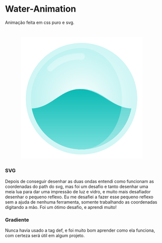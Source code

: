# Water-Animation

Animação feita em css puro e svg.

<h1 align="center">
  <img alt="Water Bowl" src="demo/bowlWater.gif" width="400px" />
</h1>

### SVG
Depois de conseguir desenhar as duas ondas entendi como funcionam as coordenadas do path do svg, mas foi um desafio e tanto desenhar uma meia lua para dar uma impressão de luz e vidro, e muito mais desafiador desenhar o pequeno reflexo. Eu me desafiei a fazer esse pequeno reflexo sem a ajuda de nenhuma ferramenta, somente trabalhando as coordenadas digitando a mão. Foi um ótimo desafio, e aprendi muito!

### Gradiente
Nunca havia usado a tag def, e foi muito bom aprender como ela funciona, com certeza será útil em algum projeto.
